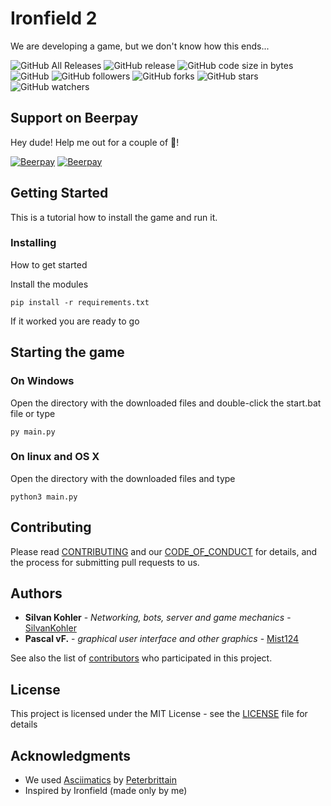 # Ironfield 2
We are developing a game, but we don't know how this ends...

![GitHub All Releases](https://img.shields.io/github/downloads/SilvanKohler/Ironfield-2/total.svg?style=flat-square)
![GitHub release](https://img.shields.io/github/release-pre/SilvanKohler/Ironfield-2.svg?style=flat-square)
![GitHub code size in bytes](https://img.shields.io/github/languages/code-size/SilvanKohler/Ironfield-2.svg?style=flat-square)
![GitHub](https://img.shields.io/github/license/SilvanKohler/Ironfield-2.svg?style=flat-square)
![GitHub followers](https://img.shields.io/github/followers/SilvanKohler.svg?style=flat-square)
![GitHub forks](https://img.shields.io/github/forks/SilvanKohler/Ironfield-2.svg?style=flat-square)
![GitHub stars](https://img.shields.io/github/stars/SilvanKohler/Ironfield-2.svg?style=flat-square)
![GitHub watchers](https://img.shields.io/github/watchers/SilvanKohler/Ironfield-2.svg?style=flat-square)
## Support on Beerpay
Hey dude! Help me out for a couple of :beers:!

[![Beerpay](https://beerpay.io/SilvanKohler/Ironfield-2/badge.svg?style=beer-square)](https://beerpay.io/SilvanKohler/Ironfield-2)  [![Beerpay](https://beerpay.io/SilvanKohler/Ironfield-2/make-wish.svg?style=flat-square)](https://beerpay.io/SilvanKohler/Ironfield-2?focus=wish)

## Getting Started

This is a tutorial how to install the game and run it.

### Installing

How to get started

Install the modules

```
pip install -r requirements.txt
```

If it worked you are ready to go

## Starting the game
### On Windows

Open the directory with the downloaded files and double-click the start.bat file or type
```
py main.py
```
### On linux and OS X

Open the directory with the downloaded files and type
```
python3 main.py
```

## Contributing

Please read [CONTRIBUTING](https://github.com/SilvanKohler/Ironfield-2/blob/master/CONTRIBUTING.md) and our [CODE_OF_CONDUCT](https://github.com/SilvanKohler/Ironfield-2/blob/master/CODE_OF_CONDUCT.md) for details, and the process for submitting pull requests to us.

## Authors

* **Silvan Kohler** - *Networking, bots, server and game mechanics* - [SilvanKohler](https://github.com/SilvanKohler)
* **Pascal vF.** - *graphical user interface and other graphics* - [Mist124](https://github.com/Mist124)

See also the list of [contributors](https://github.com/SilvanKohler/Ironfield-2/contributors) who participated in this project.

## License

This project is licensed under the MIT License - see the [LICENSE](https://github.com/SilvanKohler/Ironfield-2/blob/master/LICENSE) file for details

## Acknowledgments

* We used [Asciimatics](https://github.com/peterbrittain/asciimatics) by [Peterbrittain](https://github.com/peterbrittain)
* Inspired by Ironfield (made only by me)
